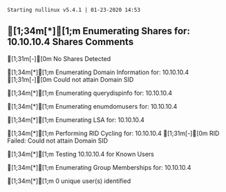 
    Starting nullinux v5.4.1 | 01-23-2020 14:53



[1;34m[*][1;m Enumerating Shares for: 10.10.10.4
        Shares                     Comments
   -------------------------------------------
   
[1;31m[-][0m No Shares Detected

[1;34m[*][1;m Enumerating Domain Information for: 10.10.10.4
[1;31m[-][0m Could not attain Domain SID

[1;34m[*][1;m Enumerating querydispinfo for: 10.10.10.4

[1;34m[*][1;m Enumerating enumdomusers for: 10.10.10.4

[1;34m[*][1;m Enumerating LSA for: 10.10.10.4

[1;34m[*][1;m Performing RID Cycling for: 10.10.10.4
[1;31m[-][0m RID Failed: Could not attain Domain SID

[1;34m[*][1;m Testing 10.10.10.4 for Known Users

[1;34m[*][1;m Enumerating Group Memberships for: 10.10.10.4

[1;34m[*][1;m 0 unique user(s) identified
